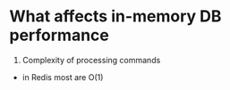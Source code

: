 # What affects in-memory DB performance

1. Complexity of processing commands
  * in Redis most are O(1)
